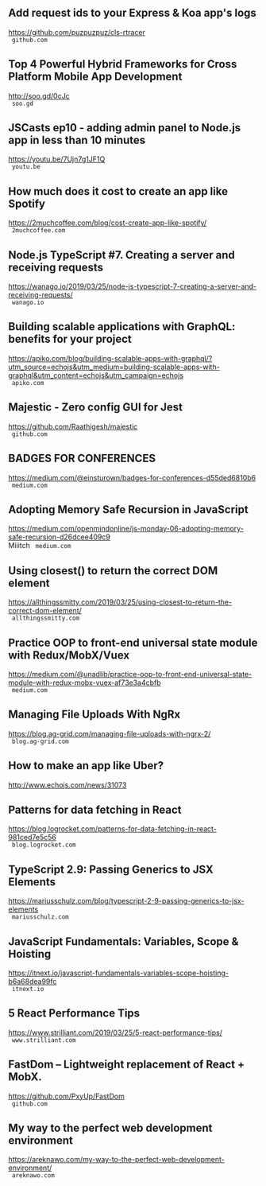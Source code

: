 ## Add request ids to your Express & Koa app's logs  
https://github.com/puzpuzpuz/cls-rtracer  
 ` github.com`
  

## Top 4 Powerful Hybrid Frameworks for Cross Platform Mobile App Development  
http://soo.gd/0cJc  
 ` soo.gd`
  

## JSCasts ep10 - adding admin panel to Node.js app in less than 10 minutes  
https://youtu.be/7Ujn7g1JF1Q  
 ` youtu.be`
  

## How much does it cost to create an app like Spotify  
https://2muchcoffee.com/blog/cost-create-app-like-spotify/  
 ` 2muchcoffee.com`
  

## Node.js TypeScript #7. Creating a server and receiving requests  
https://wanago.io/2019/03/25/node-js-typescript-7-creating-a-server-and-receiving-requests/  
 ` wanago.io`
  

## Building scalable applications with GraphQL: benefits for your project  
https://apiko.com/blog/building-scalable-apps-with-graphql/?utm_source=echojs&utm_medium=building-scalable-apps-with-graphql&utm_content=echojs&utm_campaign=echojs  
 ` apiko.com`
  

## Majestic - Zero config GUI for Jest  
https://github.com/Raathigesh/majestic  
 ` github.com`
  

## BADGES FOR CONFERENCES  
https://medium.com/@einsturown/badges-for-conferences-d55ded6810b6  
 ` medium.com`
  

## Adopting Memory Safe Recursion in JavaScript  
https://medium.com/openmindonline/js-monday-06-adopting-memory-safe-recursion-d26dcee409c9  
Miiitch ` medium.com`
  

## Using closest() to return the correct DOM element  
https://allthingssmitty.com/2019/03/25/using-closest-to-return-the-correct-dom-element/  
 ` allthingssmitty.com`
  

## Practice OOP to front-end universal state module with Redux/MobX/Vuex  
https://medium.com/@unadlib/practice-oop-to-front-end-universal-state-module-with-redux-mobx-vuex-af73e3a4cbfb  
 ` medium.com`
  

## Managing File Uploads With NgRx  
https://blog.ag-grid.com/managing-file-uploads-with-ngrx-2/  
 ` blog.ag-grid.com`
  

## How to make an app like Uber?  
http://www.echojs.com/news/31073  
 
  

## Patterns for data fetching in React  
https://blog.logrocket.com/patterns-for-data-fetching-in-react-981ced7e5c56  
 ` blog.logrocket.com`
  

## TypeScript 2.9: Passing Generics to JSX Elements  
https://mariusschulz.com/blog/typescript-2-9-passing-generics-to-jsx-elements  
 ` mariusschulz.com`
  

## JavaScript Fundamentals: Variables, Scope & Hoisting  
https://itnext.io/javascript-fundamentals-variables-scope-hoisting-b6a68dea99fc  
 ` itnext.io`
  

## 5 React Performance Tips  
https://www.strilliant.com/2019/03/25/5-react-performance-tips/  
 ` www.strilliant.com`
  

## FastDom – Lightweight replacement of React + MobX.  
https://github.com/PxyUp/FastDom  
 ` github.com`
  

## My way to the perfect web development environment  
https://areknawo.com/my-way-to-the-perfect-web-development-environment/  
 ` areknawo.com`
  

